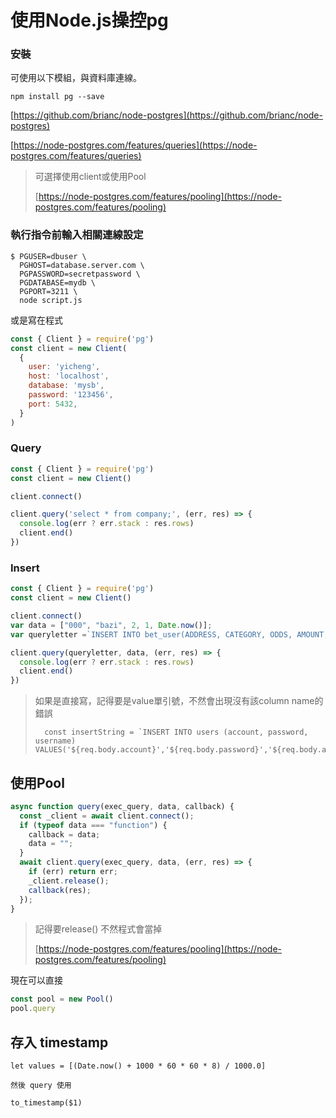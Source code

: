 # 使用Node.js操控pg



### 安裝

可使用以下模組，與資料庫連線。

```text
npm install pg --save
```

[https://github.com/brianc/node-postgres](https://github.com/brianc/node-postgres)

[https://node-postgres.com/features/queries](https://node-postgres.com/features/queries)

> 可選擇使用client或使用Pool
>
> [https://node-postgres.com/features/pooling](https://node-postgres.com/features/pooling)

### 執行指令前輸入相關連線設定

```text
$ PGUSER=dbuser \
  PGHOST=database.server.com \
  PGPASSWORD=secretpassword \
  PGDATABASE=mydb \
  PGPORT=3211 \
  node script.js
```

或是寫在程式

```javascript
const { Client } = require('pg')
const client = new Client(
  {
    user: 'yicheng',
    host: 'localhost',
    database: 'mysb',
    password: '123456',
    port: 5432,
  }
)
```

### Query

```javascript
const { Client } = require('pg')
const client = new Client()

client.connect()

client.query('select * from company;', (err, res) => {
  console.log(err ? err.stack : res.rows)
  client.end()
})
```

### Insert

```javascript
const { Client } = require('pg')
const client = new Client()

client.connect()
var data = ["000", "bazi", 2, 1, Date.now()];
var queryletter =`INSERT INTO bet_user(ADDRESS, CATEGORY, ODDS, AMOUNT, TIMESTAMP) VALUES ($1, $2, $3, $4, $5)`;

client.query(queryletter, data, (err, res) => {
  console.log(err ? err.stack : res.rows)
  client.end()
})
```

> 如果是直接寫，記得要是value單引號，不然會出現沒有該column name的錯誤
>
> ```text
>   const insertString = `INSERT INTO users (account, password, username) VALUES('${req.body.account}','${req.body.password}','${req.body.account}');`
> ```

## 使用Pool

```javascript
async function query(exec_query, data, callback) {
  const _client = await client.connect();
  if (typeof data === "function") {
    callback = data;
    data = "";
  }
  await client.query(exec_query, data, (err, res) => {
    if (err) return err;
    _client.release();
    callback(res);
  });
}
```

> 記得要release\(\) 不然程式會當掉
>
> [https://node-postgres.com/features/pooling](https://node-postgres.com/features/pooling)

現在可以直接

```javascript
const pool = new Pool()
pool.query
```

## 存入 timestamp

```text
let values = [(Date.now() + 1000 * 60 * 60 * 8) / 1000.0]

然後 query 使用

to_timestamp($1)
```




